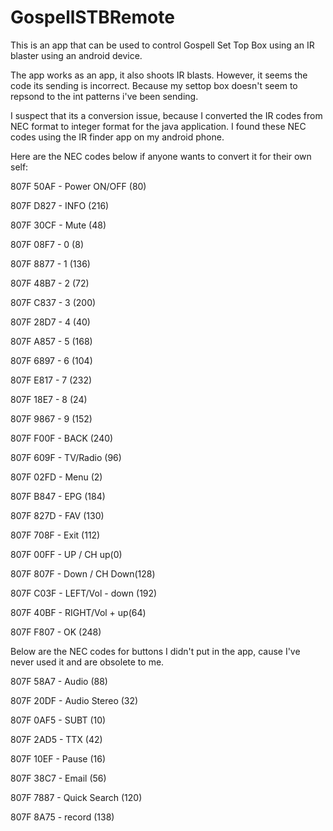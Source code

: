# GospellSTBRemote
This is an app that can be used to control Gospell Set Top Box using an IR blaster using an android device.

The app works as an app, it also shoots IR blasts. However, it seems the code its sending is incorrect. Because my settop box doesn't seem to repsond to the int patterns i've been sending.

I suspect that its a conversion issue, because I converted the IR codes from NEC format to integer format for the java application.
I found these NEC codes using the IR finder app on my android phone.

Here are the NEC codes below if anyone wants to convert it for their own self:

807F 50AF - Power ON/OFF (80)

807F D827 - INFO (216)

807F 30CF - Mute (48)

807F 08F7 - 0 (8)

807F 8877 - 1 (136)

807F 48B7 - 2 (72)

807F C837 - 3 (200)

807F 28D7 - 4 (40)

807F A857 - 5 (168)

807F 6897 - 6 (104)

807F E817 - 7 (232)

807F 18E7 - 8 (24)

807F 9867 - 9 (152)

807F F00F - BACK (240)

807F 609F - TV/Radio (96)

807F 02FD - Menu (2)

807F B847 - EPG (184)

807F 827D - FAV (130)

807F 708F - Exit (112)

807F 00FF -  UP / CH up(0)

807F 807F - Down / CH Down(128)

807F C03F - LEFT/Vol - down (192)

807F 40BF - RIGHT/Vol + up(64)

807F F807 - OK (248)



Below are the NEC codes for buttons I didn't put in the app, cause I've never used it and are obsolete to me.


807F 58A7 - Audio (88)

807F 20DF - Audio Stereo (32)

807F 0AF5 - SUBT (10)

807F 2AD5 - TTX (42)

807F 10EF - Pause (16)

807F 38C7 - Email (56)

807F 7887 - Quick Search (120)

807F 8A75 - record (138)
